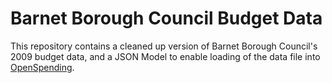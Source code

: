 # Barnet Borough Council Budget Data

This repository contains a cleaned up version of Barnet Borough Council's 2009
budget data, and a JSON Model to enable loading of the data file into
[OpenSpending](http://openspending.org).
